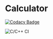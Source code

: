 # Calculator

[![Codacy Badge](https://api.codacy.com/project/badge/Grade/0939c9ddfb344b9fafd8d29b156445fe)](https://app.codacy.com/gh/99002446/Calculator?utm_source=github.com&utm_medium=referral&utm_content=99002446/Calculator&utm_campaign=Badge_Grade)

![C/C++ CI](https://github.com/99002446/Calculator/workflows/C/C++%20CI/badge.svg?branch=main)
